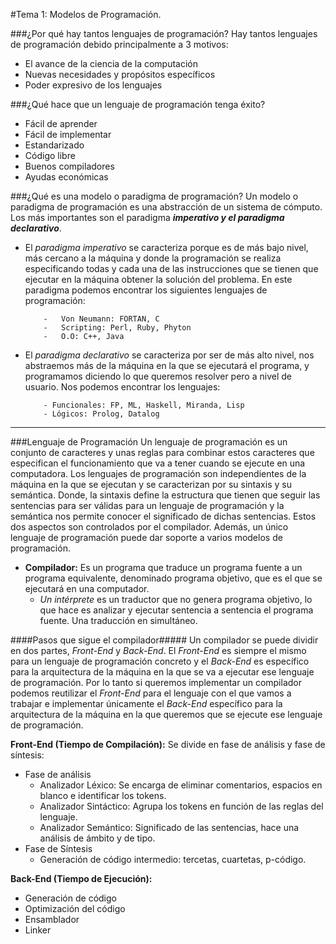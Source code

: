 

#Tema 1: Modelos de Programación.


###¿Por qué hay tantos lenguajes de programación?
Hay tantos lenguajes de programación debido principalmente a 3 motivos:

- 	El avance de la ciencia de la computación
- 	Nuevas necesidades y propósitos específicos
- 	Poder expresivo de los lenguajes

###¿Qué hace que un lenguaje de programación tenga éxito?

-	Fácil de aprender
-	Fácil de implementar
-	Estandarizado
-	Código libre
-	Buenos compiladores
-	Ayudas económicas

###¿Qué es una modelo o paradigma de programación?
Un modelo o paradigma de programación es una abstracción de un sistema de cómputo.
Los más importantes son el paradigma ***imperativo y el paradigma declarativo***.

-	El *paradigma imperativo* se caracteriza porque es de más bajo nivel, más cercano a la máquina y donde la programación se realiza especificando todas y cada una de las instrucciones que se tienen que ejecutar en la máquina obtener la solución del problema. En este paradigma podemos encontrar los siguientes lenguajes de programación:

			-	Von Neumann: FORTAN, C
			-	Scripting: Perl, Ruby, Phyton
			-	O.O: C++, Java
				
-	El *paradigma declarativo* se caracteriza por ser de más alto nivel, nos abstraemos más de la máquina en la que se ejecutará el programa, y programamos diciendo lo que queremos resolver pero a nivel de usuario. Nos podemos encontrar los lenguajes:

			- Funcionales: FP, ML, Haskell, Miranda, Lisp
			- Lógicos: Prolog, Datalog
		


----------
###Lenguaje de Programación
Un lenguaje de programación es un conjunto de caracteres y unas reglas para combinar estos caracteres que especifican el funcionamiento que va a tener cuando se ejecute en una computadora. Los lenguajes de programación son independientes de la máquina en la que se ejecutan y se caracterizan por su sintaxis y su semántica. Donde, 
la sintaxis define la estructura que tienen que seguir las sentencias para ser válidas para un lenguaje de programación y la semántica nos permite conocer el significado de dichas sentencias. Estos dos aspectos son controlados por el compilador. Además, un único lenguaje de programación puede dar soporte a varios modelos de programación.

-	**Compilador:** Es un programa que traduce un programa fuente a un programa equivalente, denominado programa objetivo, que es el que se ejecutará en una computador.
	-	*Un intérprete* es un traductor que no genera programa objetivo, lo que hace es analizar y ejecutar sentencia a sentencia el programa fuente. Una traducción en simultáneo.

####Pasos que sigue el compilador#####
Un compilador se puede dividir en dos partes, *Front-End* y *Back-End*. El *Front-End* es siempre el mismo para un lenguaje de programación concreto y el *Back-End* es específico para la arquitectura de la máquina en la que se va a ejecutar ese lenguaje de programación. Por lo tanto si queremos implementar un compilador podemos reutilizar el *Front-End* para el lenguaje con el que vamos a trabajar e implementar únicamente el *Back-End* específico para la arquitectura de la máquina en la que queremos que se ejecute ese lenguaje de programación.

**Front-End (Tiempo de Compilación):** Se divide en fase de análisis y  fase de síntesis:

-	Fase de análisis
	-	Analizador Léxico: Se encarga de eliminar comentarios, espacios en blanco e identificar los tokens.
	-	Analizador Sintáctico: Agrupa los tokens en función de las reglas del lenguaje.
	-	Analizador Semántico: Significado de las sentencias, hace una análisis de ámbito y de tipo.
-	Fase de Síntesis
	-	Generación de código intermedio: tercetas, cuartetas, p-código.

**Back-End (Tiempo de Ejecución):**

-	Generación de código
-	Optimización del código
-	Ensamblador
-	Linker